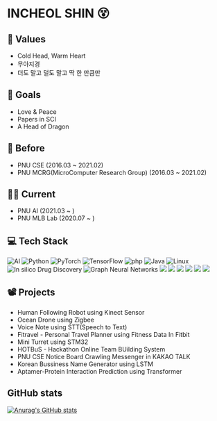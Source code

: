 # INCHEOL SHIN 😵


## 🧠 Values 
* Cold Head, Warm Heart
* 무아지경
* 더도 말고 덜도 말고 딱 한 만큼만

## 🥅 Goals
* Love & Peace
* Papers in SCI
* A Head of Dragon

## 🤸 Before 
* PNU CSE (2016.03 ~ 2021.02)
* PNU MCRG(MicroComputer Research Group) (2016.03 ~ 2021.02)

## 🏃‍♂️ Current 
* PNU AI (2021.03 ~ )
* PNU MLB Lab (2020.07 ~ )

## 💻 Tech Stack 

<img alt="AI" src ="https://img.shields.io/badge/AI-F37626?logo=Jupyter&logoColor=white"/>  <img alt="Python" src ="https://img.shields.io/badge/Python-3776AB.svg?logo=Python&logoColor=white"/> <img alt="PyTorch" src ="https://img.shields.io/badge/PyTorch-EE4C2C.svg?logo=PyTorch&logoColor=white"/> <img alt="TensorFlow" src ="https://img.shields.io/badge/TensorFlow-FF6F00.svg?logo=TensorFlow&logoColor=white"/> <img alt="php" src ="https://img.shields.io/badge/php-777BB4.svg?logo=php&logoColor=white"/> <img alt="Java" src ="https://img.shields.io/badge/Java-007396.svg?logo=Java&logoColor=white"/> <img alt="Linux" src ="https://img.shields.io/badge/Linux-FCC624.svg?logo=Linux&logoColor=white"/> <img alt=" In silico Drug Discovery" src ="https://img.shields.io/badge/In silico Drug Discovery-252B2D?logo=Nucleo&logoColor=white"/> <img alt="Graph Neural Networks" src ="https://img.shields.io/badge/Graph Neural Networks-1A2477?logo=GraphQL&logoColor=white"/> <img src="https://img.shields.io/badge/MySQL-4479A1?logo=mysql&logoColor=white"> <img src="https://img.shields.io/badge/Docker-2496ED?logo=Docker&logoColor=white"> <img src="https://img.shields.io/badge/Kubernetes-326CE5?logo=Kubernetes&logoColor=white"> <img src="https://img.shields.io/badge/Transformer-DD0B78?logo=Starship&logoColor=white"> <img src="https://img.shields.io/badge/NLP-E50914?logo=netflix&logoColor=white"> <img src="https://img.shields.io/badge/Machine Learning-D9272E?logo=mega&logoColor=white"> 

## 📽️ Projects
* Human Following Robot using Kinect Sensor
* Ocean Drone using Zigbee
* Voice Note using STT(Speech to Text)
* Fitravel - Personal Travel Planner using Fitness Data In Fitbit
* Mini Turret using STM32
* HOTBuS - Hackathon Online Team BUilding System
* PNU CSE Notice Board Crawling Messenger in KAKAO TALK
* Korean Bussiness Name Generator using LSTM
* Aptamer-Protein Interaction Prediction using Transformer

## GitHub stats
[![Anurag's GitHub stats](https://github-readme-stats.vercel.app/api?username=godic97)](https://github.com/깃허브아이디/github-readme-stats)
<!--
**godic97/godic97** is a ✨ _special_ ✨ repository because its `README.md` (this file) appears on your GitHub profile.
